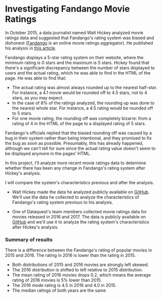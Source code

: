 # Investigating Fandango Movie Ratings

In October 2015, a data journalist named Walt Hickey analyzed movie ratings data and suggested that Fandango's rating system was biased and dishonest ([Fandango](https://www.fandango.com/) is an online movie ratings aggregator). He published his analysis in [this article](https://fivethirtyeight.com/features/fandango-movies-ratings/).

Fandango displays a 5-star rating system on their website, where the minimum rating is 0 stars and the maximum is 5 stars. Hickey found that there's a significant discrepancy between the number of stars displayed to users and the actual rating, which he was able to find in the HTML of the page. He was able to find that:

- The actual rating was almost always rounded up to the nearest half-star. For instance, a 4.1 movie would be rounded off to 4.5 stars, not to 4 stars, as you may expect.
- In the case of 8% of the ratings analyzed, the rounding up was done to the nearest whole star. For instance, a 4.5 rating would be rounded off to 5 stars.
- For one movie rating, the rounding off was completely bizarre: from a rating of 4 in the HTML of the page to a displayed rating of 5 stars.

Fandango's officials replied that the biased rounding off was caused by a bug in their system rather than being intentional, and they promised to fix the bug as soon as possible. Presumably, this has already happened, although we can't tell for sure since the actual rating value doesn't seem to be displayed anymore in the pages' HTML.

In this project, I'll analyze more recent movie ratings data to determine whether there has been any change in Fandango's rating system after Hickey's analysis.

I will compare the system's characteristics previous and after the analysis.

- Walt Hickey made the data he analyzed publicly available on [GitHub](https://github.com/fivethirtyeight/data/tree/master/fandango). We'll use the data he collected to analyze the characteristics of Fandango's rating system previous to his analysis.

- One of Dataquest's team members collected movie ratings data for movies released in 2016 and 2017. The data is publicly available on [GitHub](https://github.com/mircealex/Movie_ratings_2016_17) and we'll use it to analyze the rating system's characteristics after Hickey's analysis.

### Summary of results
There is a difference between the Fandango's rating of popular movies in 2015 and 2016. The rating in 2016 is lower than the rating in 2015.

- Both distributions of 2015 and 2016 movies are strongly left skewed.
- The 2016 distribution is shifted to left relative to 2015 distribution.
- The mean rating of 2016 movies drops 0.2, which means the average rating of 2016 movies is 5% lower than 2015. 
- The 2016 mode rating is 4.5 in 2016 and 4.0 in 2015.
- The median ratings of both years are the same
